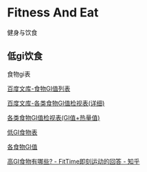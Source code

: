 # Fitness And Eat

健身与饮食

## 低gi饮食

食物gi表

[百度文库-食物GI值列表](https://wenku.baidu.com/view/55256d59a76e58fafbb00320.html?sxts=1545035464185)

[百度文库-各类食物GI值检视表(详细)](https://wenku.baidu.com/view/c67e64ff941ea76e58fa048b.html?sxts=1545035500726)

[各类食物GI值检视表(GI值+热量值)](https://wenku.baidu.com/view/06341ffdc67da26925c52cc58bd63186bdeb9267.html?rec_flag=default)

[低GI食物表](https://wenku.baidu.com/view/c233e511cd1755270722192e453610661ed95ab1.html?rec_flag=default)

[各食物GI值](https://wenku.baidu.com/view/c6d81d9d844769eae009ed98.html)

[高GI食物有哪些? - FitTime即刻运动的回答 - 知乎](https://www.zhihu.com/question/29533602/answer/275520480)